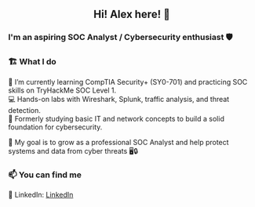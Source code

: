 <h2 align="center">Hi! Alex here! 👋</h2>

### I'm an aspiring SOC Analyst / Cybersecurity enthusiast 🛡️

### 🏗️ What I do

🌱 I’m currently learning CompTIA Security+ (SY0-701) and practicing SOC skills on TryHackMe SOC Level 1.  
💻 Hands-on labs with Wireshark, Splunk, traffic analysis, and threat detection.  
📓 Formerly studying basic IT and network concepts to build a solid foundation for cybersecurity.

🌟 My goal is to grow as a professional SOC Analyst and help protect systems and data from cyber threats 🖥️🔒

### 📫 You can find me  
💼 LinkedIn: [LinkedIn](https://www.linkedin.com/in/alejandro-ponce-b950352a2/)  



